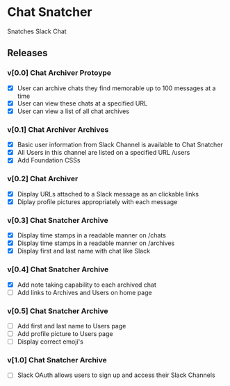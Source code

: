 # Chat Snatcher

Snatches Slack Chat


## Releases

### v[0.0] Chat Archiver Protoype

- [x] User can archive chats they find memorable up to 100 messages at a time
- [x] User can view these chats at a specified URL
- [x] User can view a list of all chat archives

### v[0.1] Chat Archiver Archives

- [X] Basic user information from Slack Channel is available to Chat Snatcher
- [X] All Users in this channel are listed on a specified URL /users
- [X] Add Foundation CSSs

### v[0.2] Chat Archiver

- [X] Display URLs attached to a Slack message as an clickable links
- [X] Diplay profile pictures appropriately with each message

### v[0.3] Chat Snatcher Archive

- [X] Display time stamps in a readable manner on /chats
- [X] Display time stamps in a readable manner on /archives
- [X] Display first and last name with chat like Slack

### v[0.4] Chat Snatcher Archive

- [X] Add note taking capability to each archived chat
- [ ] Add links to Archives and Users on home page

### v[0.5] Chat Snatcher Archive

- [ ] Add first and last name to Users page
- [ ] Add profile picture to Users page
- [ ] Display correct emoji's

### v[1.0] Chat Snatcher Archive

- [ ] Slack OAuth allows users to sign up and access their Slack Channels

